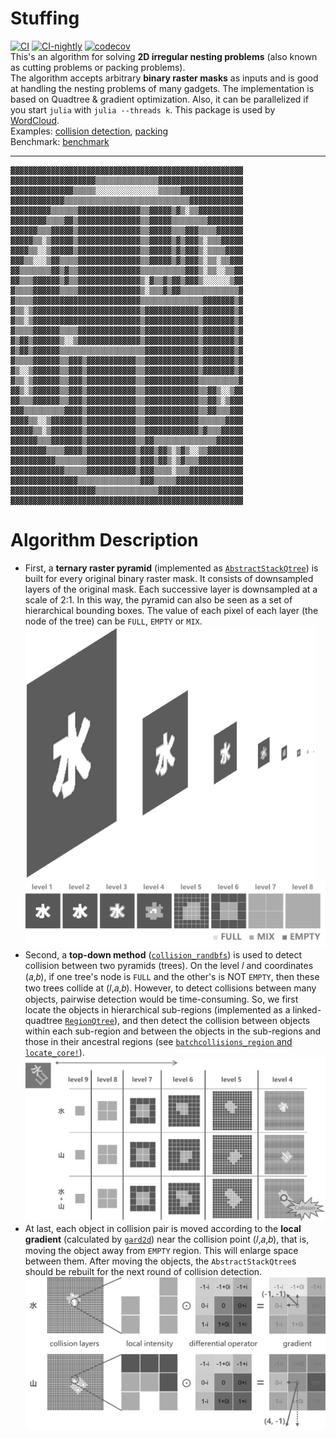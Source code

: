 # Stuffing
[![CI](https://github.com/guo-yong-zhi/Stuffing.jl/actions/workflows/ci.yml/badge.svg)](https://github.com/guo-yong-zhi/Stuffing.jl/actions/workflows/ci.yml) [![CI-nightly](https://github.com/guo-yong-zhi/Stuffing.jl/actions/workflows/ci-nightly.yml/badge.svg)](https://github.com/guo-yong-zhi/Stuffing.jl/actions/workflows/ci-nightly.yml) [![codecov](https://codecov.io/gh/guo-yong-zhi/Stuffing.jl/branch/main/graph/badge.svg?token=43TOrL25V7)](https://codecov.io/gh/guo-yong-zhi/Stuffing.jl)  
This's an algorithm for solving **2D irregular nesting problems** (also known as cutting problems or packing problems).  
The algorithm accepts arbitrary **binary raster masks** as inputs and is good at handling the nesting problems of many gadgets. The implementation is based on Quadtree & gradient optimization. Also, it can be parallelized if you start `julia` with `julia --threads k`. This package is used by [WordCloud](https://github.com/guo-yong-zhi/WordCloud).  
Examples: [collision detection](./examples/collision.jl), [packing](./examples/packing.jl)  
Benchmark: [benchmark](https://github.com/guo-yong-zhi/WordCloud/blob/master/examples/benchmark.jl)  
***
```
▓▓▓▓▓▓▓▓▓▓▓▓▓▓▓▓▓▓▓▓▓▓▓▓▓▓▓▓▓▓▓▓▓▓▓▓▓▓▓▓▓▓▓▓▓▓▓▓▓▓▓▓
▓▓▓▓▓▓▓▓▓▓▓▓▓▓▓▓▓▓▓▒▒▒▒▒▒▒▒▒▒▒▒▒▒▓▓▓▓▓▓▓▓▓▓▓▓▓▓▓▓▓▓▓
▓▓▓▓▓▓▓▓▓▓▓▓▓▓▒▒▒▒▒░░░░░░░░░░░░░░▒▒▒▒▒▓▓▓▓▓▓▓▓▓▓▓▓▓▓
▓▓▓▓▓▓▓▓▓▓▓▓▒▒▒▒▒▒▒▒▒▒▒▒▒▒▒▒▒▒▒▒▒▒▒▒▒▒▒▒▓▓▓▓▓▓▓▓▓▓▓▓
▓▓▓▓▓▓▓▓▓▒▒▒▒▒▒▓▓▓▓▓▓▓▓▓▓▓▓▓▓▒▒▓▓▓▓▓▒▓▒░▒▒▓▓▓▓▓▓▓▓▓▓
▓▓▓▓▓▓▓▓▒▒▒▒▓▓▒▓▓▓▓▓▓▓▓▓▓▓▓▓▓▒▒▓▓▓▓▓▒▒▒▒▒▒▒▒▓▓▓▓▓▓▓▓
▓▓▓▓▓▓▒▒▒▓▓▓▓▓▒▓▓▓▓▓▓▓▓▓▓▓▓▓▓▒▒▓▓▓▓▓▒▒▒▓▓▓▒▒▒▒▓▓▓▓▓▓
▓▓▓▓▓▒▒░▒▓▓▓▓▓▒▓▓▓▓▓▓▓▓▓▓▓▓▓▓▒▒▓▓▓▓▓▒▓▒▓▓▓▒░▒▒▒▓▓▓▓▓
▓▓▓▓▒▒░░▒▓▓▓▓▓▒▓▓▓▓▓▓▓▓▓▓▓▓▓▓▒▒▓▓▓▓▓▒▓▒▓▓▓▒░▒▒▒▒▓▓▓▓
▓▓▓▒▒░░░▒▓▓▒▒▒▒▓▓▓▓▓▓▓▓▓▓▓▓▓▓▒▒▓▓▓▓▓▒▓▒▓▓▓▒░▒▒░▒▒▓▓▓
▓▓▒▒▒▒▒▒▒▓▓▒▓▒▒▓▓▓▓▓▓▓▓▓▓▓▓▓▓▒▒▒▒▒▒▒▒▒▒▓▓▓▒░▒▒░░▒▒▓▓
▓▓▒▒▒▓▓▓▓▓▓▒▓▒▒▓▓▓▓▓▓▓▓▓▓▓▓▓▓▒░▓▒▒▓▒▓▓▒▓▓▓▒░░░░░░▒▓▓
▓▒▒▒▒▓▓▓▓▓▓▒▒▒▒▓▓▓▓▓▓▓▓▓▓▓▓▓▓▒░▒▒▒▓▒▓▓▒▒▒▒▒▒▒▒▒▒▒▒▒▓
▓▒▒▒▒▓▓▓▓▓▓▓▓▓▓▓▓▓▓▓▓▓▓▓▓▓▓▓▓▒▒▒▒▒▒▒▒▒▒▒▒▒▒▓▓▓▓▓▓▓▒▓
▓▒▒░▒▓▓▓▓▓▓▓▓▓▓▓▓▓▓▓▓▓▓▓▓▓▓▓▓▒▓▓▓▓▓▓▓▓▓▓▓▓▒▓▓▓▓▓▓▓▒▓
▓▒▒░▒▓▓▓▓▓▓▓▓▓▓▓▓▓▓▓▓▓▓▓▓▓▓▓▓▒▓▓▓▓▓▓▓▓▓▓▓▓▒▓▓▓▓▓▓▓▒▓
▓▒▒▒▒▓▓▓▓▓▓▒▒▒▒▓▓▓▓▓▓▓▓▓▓▓▓▓▓▒▓▓▓▓▓▓▓▓▓▓▓▓▒▓▓▓▓▓▓▓▒▓
▓▒▓▓▒▓▓▓▓▓▓▒░░▒▓▓▓▓▓▓▓▓▓▓▓▓▓▓▒▓▓▓▓▓▓▓▓▓▓▓▓▒▓▓▓▓▓▓▓▒▓
▓▒▓▓▒▓▓▓▓▓▓▒▒▒▒▒▒▒▒▒▒▒▒▒▒▒▒▒▒▒▓▓▓▓▓▓▓▓▓▓▓▓▒▓▓▓▓▓▓▓▒▓
▓▒▒▒▒▓▓▓▓▓▓▒▒▓▓▓▒▓▓▓▓▓▓▓▓▓▓▓▒▒▓▓▓▓▓▓▓▓▓▓▓▓▒▓▓▓▓▓▓▓▒▓
▓▒░░▒▓▓▓▓▓▓▒▒▓▓▓▒▓▓▓▓▓▓▓▓▓▓▓▒▒▓▓▓▓▓▓▓▓▓▓▓▓▒▓▓▓▓▓▓▓▒▓
▓▒▒░▒▓▓▓▓▓▓▒▒▓▓▓▒▓▓▓▓▓▓▓▓▓▓▓▒▒▓▓▓▓▓▓▓▓▓▓▓▓▒▒▒▒▒▒▒▒▒▓
▓▓▒░▒▓▓▓▓▓▓▒▒▓▓▓▒▓▓▓▓▓▓▓▓▓▓▓▒▒▓▓▓▓▓▓▓▓▓▓▓▓▒▒▓▓▒░░▒▓▓
▓▓▒▒▒▓▓▓▓▓▓▒▒▓▓▓▒▓▓▓▓▓▓▓▓▓▓▓▒▒▓▓▓▓▓▓▓▓▓▓▓▓▒▒▓▓▒░▒▓▓▓
▓▓▓▒▒▒▒▒▒▒▒▒▓▓▓▓▒▓▓▓▓▓▓▓▓▓▓▓▒▒▓▓▓▓▓▓▓▓▓▓▓▓▒▒▓▓▒▒▒▓▓▓
▓▓▓▓▒▒░░▒▓▓▓▓▓▓▓▒▓▓▓▓▓▓▓▓▓▓▓▒▒▓▓▓▓▓▓▓▓▓▓▓▓▒▒▒▒▒▒▓▓▓▓
▓▓▓▓▓▒▒░▒▓▓▓▓▓▓▓▒▓▓▓▓▓▓▓▓▓▓▓▒▒▓▓▓▓▓▓▓▓▓▓▓▓▒▓▒▒▒▓▓▓▓▓
▓▓▓▓▓▓▒▒▒▓▓▓▓▓▓▓▒▓▓▓▓▓▓▓▓▓▓▓▒▒▓▓▒▒▒▒▒▒▒▒▒▒▒▒▒▒▓▓▓▓▓▓
▓▓▓▓▓▓▓▓▒▒▒▒▓▓▓▓▒▓▓▓▓▓▓▓▓▓▓▓▒▓▓▓▒▓▓▒░▒▓▒░░▒▒▓▓▓▓▓▓▓▓
▓▓▓▓▓▓▓▓▓▓▒▒▒▒▒▒▒▓▓▓▓▓▓▓▓▓▓▓▒▓▓▓▒▓▓▒░▒▓▒▒▒▓▓▓▓▓▓▓▓▓▓
▓▓▓▓▓▓▓▓▓▓▓▓▒▒▒▒▒▓▓▓▓▓▓▓▓▓▓▓▒▓▓▓▒▒▒▒░▒▒▒▓▓▓▓▓▓▓▓▓▓▓▓
▓▓▓▓▓▓▓▓▓▓▓▓▓▓▓▒▒▒▒▒▒▒▒▒▒▒▒▒▒▓▓▓▒▒▒▒▒▓▓▓▓▓▓▓▓▓▓▓▓▓▓▓
▓▓▓▓▓▓▓▓▓▓▓▓▓▓▓▓▓▓▓▒▒▒▒▒▒▒▒▒▒▒▒▒▒▓▓▓▓▓▓▓▓▓▓▓▓▓▓▓▓▓▓▓
▓▓▓▓▓▓▓▓▓▓▓▓▓▓▓▓▓▓▓▓▓▓▓▓▓▓▓▓▓▓▓▓▓▓▓▓▓▓▓▓▓▓▓▓▓▓▓▓▓▓▓▓
```
# Algorithm Description
* First, a **ternary raster pyramid** (implemented as [`AbstractStackQtree`](./src/qtrees.jl)) is built for every original binary raster mask. It consists of downsampled layers of the original mask. Each successive layer is downsampled at a scale of 2:1. In this way, the pyramid can also be seen as a set of hierarchical bounding boxes. The value of each pixel of each layer (the node of the tree) can be `FULL`, `EMPTY` or `MIX`.  
![pyramid1](./res/pyramid1.png)
![pyramid2](./res/pyramid2.png)
* Second, a **top-down method** ([`collision_randbfs`](./src/qtreetools.jl)) is used to detect collision between two pyramids (trees). On the level 𝑙 and coordinates (𝑎,𝑏), if one tree's node is `FULL` and the other's is NOT `EMPTY`, then these two trees collide at (𝑙,𝑎,𝑏). However, to detect collisions between many objects, pairwise detection would be time-consuming. So, we first locate the objects in hierarchical sub-regions (implemented as a linked-quadtree [`RegionQtree`](./src/qtreetools.jl)), and then detect the collision between objects within each sub-region and between the objects in the sub-regions and those in their ancestral regions (see [`batchcollisions_region` and `locate_core!`](./src/qtreetools.jl)).  
![collision](./res/collision.png)
* At last, each object in collision pair is moved according to the **local gradient** (calculated by [`gard2d`](./src/fit.jl)) near the collision point (𝑙,𝑎,𝑏), that is, moving the object away from `EMPTY` region. This will enlarge space between them. After moving the objects, the `AbstractStackQtree`s should be rebuilt for the next round of collision detection.
![gradient](./res/gradient.png)
